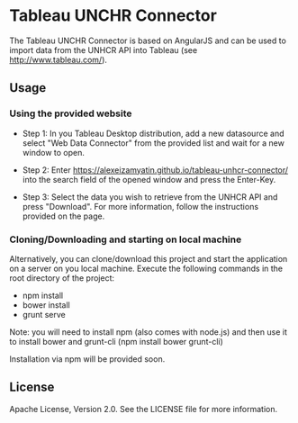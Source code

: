 # Tableau UNCHR Connector

The Tableau UNCHR Connector is based on AngularJS and can be used to import data from the UNHCR API into Tableau (see http://www.tableau.com/).

## Usage

### Using the provided website
* Step 1:
  In you Tableau Desktop distribution, add a new datasource and select "Web Data Connector" from the provided list and wait for a new window to open. 


* Step 2:
  Enter   https://alexeizamyatin.github.io/tableau-unhcr-connector/ into the search field of the opened window and press the Enter-Key. 

* Step 3:
  Select the data you wish to retrieve from the UNHCR API and press "Download". For more information, follow the instructions provided on the page.

### Cloning/Downloading and starting on local machine
  Alternatively, you can clone/download this project and start the application on a server on you local machine. 
  Execute the following commands in the root directory of the project: 
  * npm install
  * bower install
  * grunt serve
  
Note: you will need to install npm (also comes with node.js) and then use it to install bower and grunt-cli (npm install bower grunt-cli)

Installation via npm will be provided soon. 


## License
Apache License, Version 2.0. See the LICENSE file for more information.






